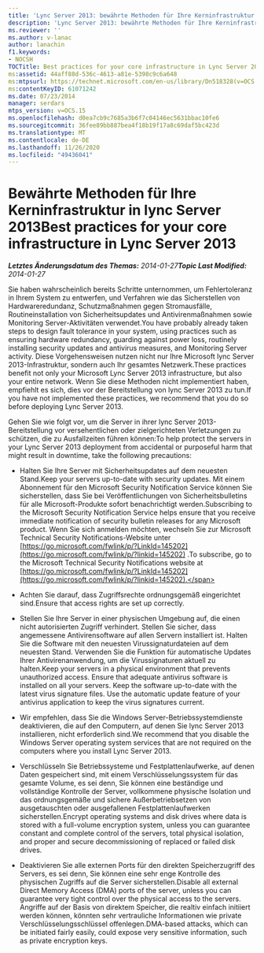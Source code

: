 ```yaml
---
title: 'Lync Server 2013: bewährte Methoden für Ihre Kerninfrastruktur'
description: 'Lync Server 2013: bewährte Methoden für Ihre Kerninfrastruktur.'
ms.reviewer: ''
ms.author: v-lanac
author: lanachin
f1.keywords:
- NOCSH
TOCTitle: Best practices for your core infrastructure in Lync Server 2013
ms:assetid: 44aff88d-536c-4613-a81e-5398c9c6a648
ms:mtpsurl: https://technet.microsoft.com/en-us/library/Dn518328(v=OCS.15)
ms:contentKeyID: 61071242
ms.date: 07/23/2014
manager: serdars
mtps_version: v=OCS.15
ms.openlocfilehash: d0ea7cb9c7685a3b6f7c04146ec5631bbac10fe6
ms.sourcegitcommit: 36fee89bb887bea4f18b19f17a8c69daf5bc423d
ms.translationtype: MT
ms.contentlocale: de-DE
ms.lasthandoff: 11/26/2020
ms.locfileid: "49436041"
---
```

# <a name="best-practices-for-your-core-infrastructure-in-lync-server-2013"></a><span data-ttu-id="eda76-103">Bewährte Methoden für Ihre Kerninfrastruktur in lync Server 2013</span><span class="sxs-lookup"><span data-stu-id="eda76-103">Best practices for your core infrastructure in Lync Server 2013</span></span>

<div data-xmlns="http://www.w3.org/1999/xhtml">

<div class="topic" data-xmlns="http://www.w3.org/1999/xhtml" data-msxsl="urn:schemas-microsoft-com:xslt" data-cs="https://msdn.microsoft.com/">

<div data-asp="https://msdn2.microsoft.com/asp">



</div>

<div id="mainSection">

<div id="mainBody"><span data-ttu-id="eda76-104">

<span> </span></span><span class="sxs-lookup"><span data-stu-id="eda76-104">

<span> </span></span></span>

<span data-ttu-id="eda76-105">_**Letztes Änderungsdatum des Themas:** 2014-01-27_</span><span class="sxs-lookup"><span data-stu-id="eda76-105">_**Topic Last Modified:** 2014-01-27_</span></span>

<span data-ttu-id="eda76-106">Sie haben wahrscheinlich bereits Schritte unternommen, um Fehlertoleranz in Ihrem System zu entwerfen, und Verfahren wie das Sicherstellen von Hardwareredundanz, Schutzmaßnahmen gegen Stromausfälle, Routineinstallation von Sicherheitsupdates und Antivirenmaßnahmen sowie Monitoring Server-Aktivitäten verwendet.</span><span class="sxs-lookup"><span data-stu-id="eda76-106">You have probably already taken steps to design fault tolerance in your system, using practices such as ensuring hardware redundancy, guarding against power loss, routinely installing security updates and antivirus measures, and Monitoring Server activity.</span></span> <span data-ttu-id="eda76-107">Diese Vorgehensweisen nutzen nicht nur Ihre Microsoft lync Server 2013-Infrastruktur, sondern auch Ihr gesamtes Netzwerk.</span><span class="sxs-lookup"><span data-stu-id="eda76-107">These practices benefit not only your Microsoft Lync Server 2013 infrastructure, but also your entire network.</span></span> <span data-ttu-id="eda76-108">Wenn Sie diese Methoden nicht implementiert haben, empfiehlt es sich, dies vor der Bereitstellung von lync Server 2013 zu tun.</span><span class="sxs-lookup"><span data-stu-id="eda76-108">If you have not implemented these practices, we recommend that you do so before deploying Lync Server 2013.</span></span>

<span data-ttu-id="eda76-109">Gehen Sie wie folgt vor, um die Server in ihrer lync Server 2013-Bereitstellung vor versehentlichen oder zielgerichteten Verletzungen zu schützen, die zu Ausfallzeiten führen können:</span><span class="sxs-lookup"><span data-stu-id="eda76-109">To help protect the servers in your Lync Server 2013 deployment from accidental or purposeful harm that might result in downtime, take the following precautions:</span></span>

  - <span data-ttu-id="eda76-110">Halten Sie Ihre Server mit Sicherheitsupdates auf dem neuesten Stand.</span><span class="sxs-lookup"><span data-stu-id="eda76-110">Keep your servers up-to-date with security updates.</span></span> <span data-ttu-id="eda76-111">Mit einem Abonnement für den Microsoft Security Notification Service können Sie sicherstellen, dass Sie bei Veröffentlichungen von Sicherheitsbulletins für alle Microsoft-Produkte sofort benachrichtigt werden.</span><span class="sxs-lookup"><span data-stu-id="eda76-111">Subscribing to the Microsoft Security Notification Service helps ensure that you receive immediate notification of security bulletin releases for any Microsoft product.</span></span> <span data-ttu-id="eda76-112">Wenn Sie sich anmelden möchten, wechseln Sie zur Microsoft Technical Security Notifications-Website unter [https://go.microsoft.com/fwlink/p/?LinkId=145202](https://go.microsoft.com/fwlink/p/?linkid=145202) .</span><span class="sxs-lookup"><span data-stu-id="eda76-112">To subscribe, go to the Microsoft Technical Security Notifications website at [https://go.microsoft.com/fwlink/p/?LinkId=145202](https://go.microsoft.com/fwlink/p/?linkid=145202).</span></span>

  - <span data-ttu-id="eda76-113">Achten Sie darauf, dass Zugriffsrechte ordnungsgemäß eingerichtet sind.</span><span class="sxs-lookup"><span data-stu-id="eda76-113">Ensure that access rights are set up correctly.</span></span>

  - <span data-ttu-id="eda76-p103">Stellen Sie Ihre Server in einer physischen Umgebung auf, die einen nicht autorisierten Zugriff verhindert. Stellen Sie sicher, dass angemessene Antivirensoftware auf allen Servern installiert ist. Halten Sie die Software mit den neuesten Virussignaturdateien auf dem neuesten Stand. Verwenden Sie die Funktion für automatische Updates Ihrer Antivirenanwendung, um die Virussignaturen aktuell zu halten.</span><span class="sxs-lookup"><span data-stu-id="eda76-p103">Keep your servers in a physical environment that prevents unauthorized access. Ensure that adequate antivirus software is installed on all your servers. Keep the software up-to-date with the latest virus signature files. Use the automatic update feature of your antivirus application to keep the virus signatures current.</span></span>

  - <span data-ttu-id="eda76-118">Wir empfehlen, dass Sie die Windows Server-Betriebssystemdienste deaktivieren, die auf den Computern, auf denen Sie lync Server 2013 installieren, nicht erforderlich sind.</span><span class="sxs-lookup"><span data-stu-id="eda76-118">We recommend that you disable the Windows Server operating system services that are not required on the computers where you install Lync Server 2013.</span></span>

  - <span data-ttu-id="eda76-119">Verschlüsseln Sie Betriebssysteme und Festplattenlaufwerke, auf denen Daten gespeichert sind, mit einem Verschlüsselungssystem für das gesamte Volume, es sei denn, Sie können eine beständige und vollständige Kontrolle der Server, vollkommene physische Isolation und das ordnungsgemäße und sichere Außerbetriebsetzen von ausgetauschten oder ausgefallenen Festplattenlaufwerken sicherstellen.</span><span class="sxs-lookup"><span data-stu-id="eda76-119">Encrypt operating systems and disk drives where data is stored with a full-volume encryption system, unless you can guarantee constant and complete control of the servers, total physical isolation, and proper and secure decommissioning of replaced or failed disk drives.</span></span>

  - <span data-ttu-id="eda76-120">Deaktivieren Sie alle externen Ports für den direkten Speicherzugriff des Servers, es sei denn, Sie können eine sehr enge Kontrolle des physischen Zugriffs auf die Server sicherstellen.</span><span class="sxs-lookup"><span data-stu-id="eda76-120">Disable all external Direct Memory Access (DMA) ports of the server, unless you can guarantee very tight control over the physical access to the servers.</span></span> <span data-ttu-id="eda76-121">Angriffe auf der Basis von direktem Speicher, die realtiv einfach initiiert werden können, könnten sehr vertrauliche Informationen wie private Verschlüsselungsschlüssel offenlegen.</span><span class="sxs-lookup"><span data-stu-id="eda76-121">DMA-based attacks, which can be initiated fairly easily, could expose very sensitive information, such as private encryption keys.</span></span>

<span data-ttu-id="eda76-122"></div>

<span> </span>

</div>

</div>

</span><span class="sxs-lookup"><span data-stu-id="eda76-122"></div>

<span> </span>

</div>

</div>

</span></span></div>

